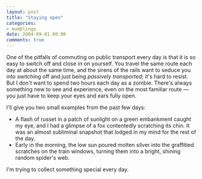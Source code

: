 ```yaml
---
layout: post
title: "Staying open"
categories:
- mumblings
date: 2004-09-01 00:00
comments: true
---
```


<p>One of the pitfalls of commuting on public transport every day is that it is so easy to switch off and close in on yourself. You travel the same route each day at about the same time, and the sirens of the rails want to seduce you into switching off and just being <em>passively transported</em>; it's hard to resist. But I don't want to spend two hours each day as a zombie. There's always something new to see and experience, even on the most familiar route &mdash; you just have to keep your eyes and ears fully open.</p><p>I'll give you two small examples from the past few days:</p><ul><li>A flash of russet in a patch of sunlight on a green embankment caught my eye, and I had a glimpse of a fox contentedly scratching its chin. It was an almost subliminal snapshot that lodged in my mind for the rest of the day.</li><li>Early in the morning, the low sun poured molten silver into the graffitied scratches on the train windows, turning them into a bright, shining random spider's web.</li></ul><p>I'm trying to collect something special every day.</p>


